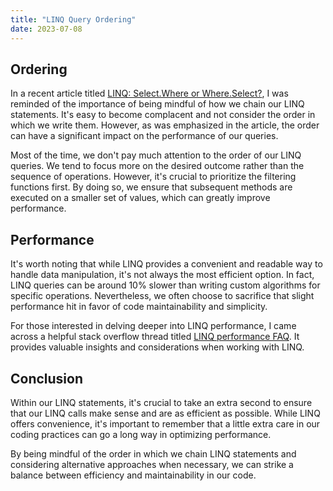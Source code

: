```yaml
---
title: "LINQ Query Ordering"
date: 2023-07-08
---
```


## Ordering

In a recent article titled [LINQ: Select.Where or Where.Select?](https://steven-giesel.com/blogPost/57ed9867-4afd-4d02-9f35-e0941bc6f715?utm_source=csharpdigest&utm_medium&utm_campaign=1674), I was reminded of the importance of being mindful of how we chain our LINQ statements. It's easy to become complacent and not consider the order in which we write them. However, as was emphasized in the article, the order can have a significant impact on the performance of our queries.

Most of the time, we don't pay much attention to the order of our LINQ queries. We tend to focus more on the desired outcome rather than the sequence of operations. However, it's crucial to prioritize the filtering functions first. By doing so, we ensure that subsequent methods are executed on a smaller set of values, which can greatly improve performance.

## Performance

It's worth noting that while LINQ provides a convenient and readable way to handle data manipulation, it's not always the most efficient option. In fact, LINQ queries can be around 10% slower than writing custom algorithms for specific operations. Nevertheless, we often choose to sacrifice that slight performance hit in favor of code maintainability and simplicity.

For those interested in delving deeper into LINQ performance, I came across a helpful stack overflow thread titled [LINQ performance FAQ](https://stackoverflow.com/questions/4044400/linq-performance-faq). It provides valuable insights and considerations when working with LINQ.

## Conclusion

Within our LINQ statements, it's crucial to take an extra second to ensure that our LINQ calls make sense and are as efficient as possible. While LINQ offers convenience, it's important to remember that a little extra care in our coding practices can go a long way in optimizing performance.

By being mindful of the order in which we chain LINQ statements and considering alternative approaches when necessary, we can strike a balance between efficiency and maintainability in our code.
